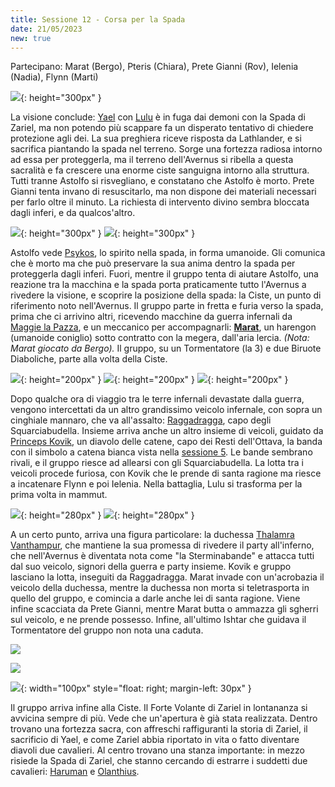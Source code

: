 ```yaml
---
title: Sessione 12 - Corsa per la Spada
date: 21/05/2023
new: true
---
```

Partecipano: Marat (Bergo), Pteris (Chiara), Prete Gianni (Rov), Ielenia (Nadia), Flynn (Marti)

![](https://5e.tools/img/adventure/BGDIA/091-ojqdd-04-01.png){: height="300px" }

La visione conclude: [Yael](/star/npc/avernus#yael) con [Lulu](/star/npc/avernus#lulu) è in fuga dai demoni con la Spada di Zariel, ma non potendo più scappare fa un disperato tentativo di chiedere protezione agli dei. La sua preghiera riceve risposta da Lathlander, e si sacrifica piantando la spada nel terreno. Sorge una fortezza radiosa intorno ad essa per proteggerla, ma il terreno dell'Avernus si ribella a questa sacralità e fa crescere una enorme ciste sanguigna intorno alla struttura. Tutti tranne Astolfo si risvegliano, e constatano che Astolfo è morto. Prete Gianni tenta invano di resuscitarlo, ma non dispone dei materiali necessari per farlo oltre il minuto. La richiesta di intervento divino sembra bloccata dagli inferi, e da qualcos'altro.

![](https://www.belloflostsouls.net/wp-content/uploads/2019/09/infernal_war_machines.jpg){: height="300px" } ![](https://i.imgur.com/y15BEaF.png){: height="300px" }

Astolfo vede [Psykos](/star/npc/pgrel#psykos), lo spirito nella spada, in forma umanoide. Gli comunica che è morto ma che può preservare la sua anima dentro la spada per proteggerla dagli inferi. Fuori, mentre il gruppo tenta di aiutare Astolfo, una reazione tra la macchina e la spada porta praticamente tutto l'Avernus a rivedere la visione, e scoprire la posizione della spada: la Ciste, un punto di riferimento noto nell'Avernus. Il gruppo parte in fretta e furia verso la spada, prima che ci arrivino altri, ricevendo macchine da guerra infernali da [Maggie la Pazza](/star/npc/avernus#maggie-la-pazza), e un meccanico per accompagnarli: [**Marat**](/star/pg#marat), un harengon (umanoide coniglio) sotto contratto con la megera, dall'aria lercia. *(Nota: Marat giocato da Bergo).* Il gruppo, su un Tormentatore (la 3) e due Biruote Diaboliche, parte alla volta della Ciste.

![](https://5e.tools/img/bestiary/BGDIA/055-1ivlr-03-07.png){: height="200px" } ![](https://5e.tools/img/bestiary/BGDIA/059-kyqim-03-11.png){: height="200px" } ![](https://5e.tools/img/adventure/BGDIA/022-637000757702239303.png){: height="200px" }

Dopo qualche ora di viaggio tra le terre infernali devastate dalla guerra, vengono intercettati da un altro grandissimo veicolo infernale, con sopra un cinghiale mannaro, che va all'assalto: [Raggadragga](/star/npc/avernus#raggadragga-e-gli-squarciabudella), capo degli Squarciabudella. Insieme arriva anche un altro insieme di veicoli, guidato da [Princeps Kovik](/star/npc/avernus#princeps-kovik-e-i-rimanenti-dellottava), un diavolo delle catene, capo dei Resti dell'Ottava, la banda con il simbolo a catena bianca vista nella [sessione 5](#sessione-5). Le bande sembrano rivali, e il gruppo riesce ad allearsi con gli Squarciabudella. La lotta tra i veicoli procede furiosa, con Kovik che le prende di santa ragione ma riesce a incatenare Flynn e poi Ielenia. Nella battaglia, Lulu si trasforma per la prima volta in mammut.

![](https://5e.tools/img/adventure/BGDIA/056-aw9op-03-08-full.jpg){: height="280px" } ![](https://i.imgur.com/zuKCVeH.png){: height="280px" }

A un certo punto, arriva una figura particolare: la duchessa [Thalamra Vanthampur](/star/npc/evil#thalamra-vanthampur), che mantiene la sua promessa di rivedere il party all'inferno, che nell'Avernus è diventata nota come "la Sterminabande" e attacca tutti dal suo veicolo, signori della guerra e party insieme. Kovik e gruppo lasciano la lotta, inseguiti da Raggadragga. Marat invade con un'acrobazia il veicolo della duchessa, mentre la duchessa non morta si teletrasporta in quello del gruppo, e comincia a darle anche lei di santa ragione. Viene infine scacciata da Prete Gianni, mentre Marat butta o ammazza gli sgherri sul veicolo, e ne prende possesso. Infine, all'ultimo Ishtar che guidava il Tormentatore del gruppo non nota una caduta.


![](https://vignette.wikia.nocookie.net/forgottenrealms/images/7/79/Zariel-panels.jpeg/revision/latest?cb=20191010234113)

![](https://5e.tools/img/adventure/BGDIA/095-zfnvo-04-02.png)

![](https://5e.tools/img/adventure/BGDIA/088-ok5br-03-19.png){: width="100px" style="float: right; margin-left: 30px" }

Il gruppo arriva infine alla Ciste. Il Forte Volante di Zariel in lontananza si avvicina sempre di più. Vede che un'apertura è già stata realizzata. Dentro trovano una fortezza sacra, con affreschi raffiguranti la storia di Zariel, il sacrificio di Yael, e come Zariel abbia riportato in vita o fatto diventare diavoli due cavalieri. Al centro trovano una stanza importante: in mezzo risiede la Spada di Zariel, che stanno cercando di estrarre i suddetti due cavalieri: [Haruman](/star/npc/avernus#haruman) e [Olanthius](/star/npc/avernus#olanthius).